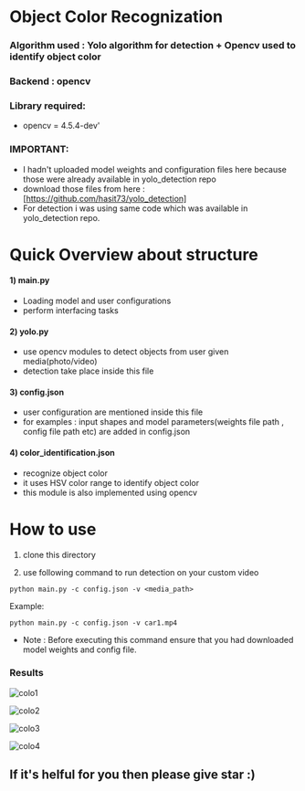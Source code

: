 # Object Color Recognization 

### Algorithm used : Yolo algorithm for detection + Opencv used to identify object color
### Backend : opencv
### Library required:

- opencv = 4.5.4-dev'

### IMPORTANT:

- I hadn't uploaded model weights and configuration files here because those were already available in yolo_detection repo
- download those files from here : [https://github.com/hasit73/yolo_detection]
- For detection i was using same code which was available in yolo_detection repo.

# Quick Overview about structure

#### 1) main.py

- Loading model and user configurations
- perform interfacing tasks


#### 2) yolo.py

- use opencv modules to detect objects from user given media(photo/video)
- detection take place inside this file


#### 3) config.json

- user configuration are mentioned inside this file
- for examples : input shapes and model parameters(weights file path , config file path etc) are added in config.json


#### 4) color_identification.json

- recognize object color
- it uses HSV color range to identify object color
- this module is also implemented using opencv

# How to use 

1) clone this directory

 
2) use following command to run detection on your custom video

  ```
  python main.py -c config.json -v <media_path>
  ```

  Example: 
  ```
  python main.py -c config.json -v car1.mp4
  ```
  
- Note : Before executing this command ensure that you had downloaded model weights and config file.

### Results

![colo1](https://user-images.githubusercontent.com/69752829/141614750-7fba0507-3802-49a6-9459-e3fcac7e72af.PNG)

![colo2](https://user-images.githubusercontent.com/69752829/141614752-c3b3a451-ebcb-4672-91c2-63823fac3004.PNG)

![colo3](https://user-images.githubusercontent.com/69752829/141614755-7571524e-dc97-45a1-9b42-ea713868f13f.PNG)

![colo4](https://user-images.githubusercontent.com/69752829/141614761-4a8b0e55-550f-4add-899c-031ac6fee186.PNG)


## If it's helful for you then please give star :)
